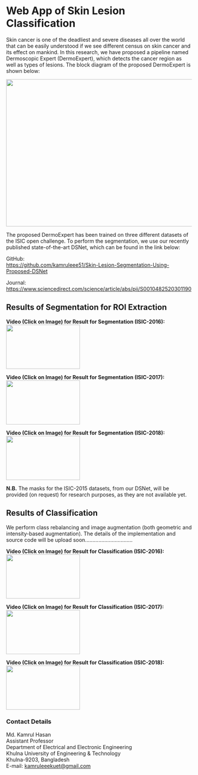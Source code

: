 # Web App of Skin Lesion Classification

Skin cancer is one of the deadliest and severe diseases all over the world that can be easily understood if we see different census on skin cancer and its effect on mankind. 
In this research, we have proposed a pipeline named Dermoscopic Expert (DermoExpert), which detects the cancer region as well as types of lesions. The block diagram of the proposed DermoExpert is shown below: <br>

<img src="https://user-images.githubusercontent.com/32570071/81511654-aabc2800-933c-11ea-996b-374f10977d6a.png" width="800" height="400">

The proposed DermoExpert has been trained on three different datasets of the ISIC open challenge. To perform the segmentation, we use our recently published state-of-the-art DSNet, which can be found in the link below:  

GitHub: <br>
https://github.com/kamruleee51/Skin-Lesion-Segmentation-Using-Proposed-DSNet

Journal: <br>
https://www.sciencedirect.com/science/article/abs/pii/S0010482520301190 

## Results of Segmentation for ROI Extraction

**Video (Click on Image) for Result for Segmentation (ISIC-2016):**
[<img src="https://user-images.githubusercontent.com/32570071/81512952-7d747780-9346-11ea-984c-9175b33b68ab.png"  width="200" height="120">](https://www.youtube.com/watch?v=kB0Bf5D0WsA&feature=youtu.be)


**Video (Click on Image) for Result for Segmentation (ISIC-2017):**
[<img src="https://user-images.githubusercontent.com/32570071/81513194-620a6c00-9348-11ea-8a91-1dbad8836502.png"  width="200" height="120">](https://www.youtube.com/watch?v=m3u58LN9lns&feature=youtu.be)


**Video (Click on Image) for Result for Segmentation (ISIC-2018):**
[<img src="https://user-images.githubusercontent.com/32570071/81513229-a269ea00-9348-11ea-800f-3e68ef0fb537.png"  width="200" height="120">](https://www.youtube.com/watch?v=r4hxv8WdQHM&feature=youtu.be)

**N.B.** The masks for the ISIC-2015 datasets, from our DSNet, will be provided (on request) for research purposes, as they are not available yet. 

## Results of Classification

We perform class rebalancing and image augmentation (both geometric and intensity-based augmentation). The details of the implementation and source code will be upload soon................................ 

**Video (Click on Image) for Result for Classification (ISIC-2016):**
[<img src="https://user-images.githubusercontent.com/32570071/81513314-78fd8e00-9349-11ea-99f6-a08aaaf41885.png"  width="200" height="120">](https://www.youtube.com/watch?v=wwHwkQmigqU&feature=youtu.be)


**Video (Click on Image) for Result for Classification (ISIC-2017):**
[<img src="https://user-images.githubusercontent.com/32570071/81513326-916da880-9349-11ea-9716-ba55287f3252.png"  width="200" height="120">](https://www.youtube.com/watch?v=1Dn5l4g4h6Y&feature=youtu.be)


**Video (Click on Image) for Result for Classification (ISIC-2018):**
[<img src="https://user-images.githubusercontent.com/32570071/81513335-a813ff80-9349-11ea-8146-806325f80919.png"  width="200" height="120">](https://www.youtube.com/watch?v=NXVw2cyqd6k&feature=youtu.be)



### Contact Details
Md. Kamrul Hasan <br>
Assistant Professor  <br>
Department of Electrical and Electronic Engineering  <br>
Khulna University of Engineering & Technology <br>
Khulna-9203, Bangladesh  <br>
E-mail: kamruleeekuet@gmail.com 

